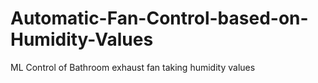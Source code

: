 # Automatic-Fan-Control-based-on-Humidity-Values
ML Control of Bathroom exhaust fan taking humidity values
